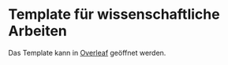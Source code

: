 # Template für wissenschaftliche Arbeiten

Das Template kann in [Overleaf](https://www.overleaf.com/docs?snip_uri[]=https://raw.githubusercontent.com/tknuth/wissenschaftliche-arbeiten/master/main.tex&snip_uri[]=https://raw.githubusercontent.com/tknuth/wissenschaftliche-arbeiten/master/bibliography.bib&snip_uri[]=https://raw.githubusercontent.com/tknuth/wissenschaftliche-arbeiten/master/tex/01-einleitung.tex&snip_uri[]=https://raw.githubusercontent.com/tknuth/wissenschaftliche-arbeiten/master/tex/02-literatur.tex&snip_uri[]=https://raw.githubusercontent.com/tknuth/wissenschaftliche-arbeiten/master/tex/03-methodik.tex&snip_uri[]=https://raw.githubusercontent.com/tknuth/wissenschaftliche-arbeiten/master/tex/04-ergebnisse.tex&snip_uri[]=https://raw.githubusercontent.com/tknuth/wissenschaftliche-arbeiten/master/tex/05-diskussion.tex&snip_uri[]=https://raw.githubusercontent.com/tknuth/wissenschaftliche-arbeiten/master/tex/06-schluss.tex) geöffnet werden.
